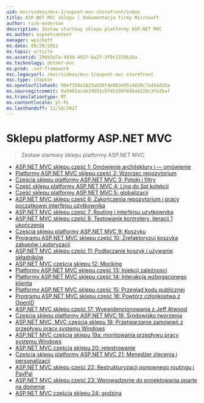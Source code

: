 ```yaml
---
uid: mvc/videos/mvc-1/aspnet-mvc-storefront/index
title: ASP.NET MVC sklepu | Dokumentacja firmy Microsoft
author: rick-anderson
description: Zestaw startowy sklepu platformy ASP.NET MVC
ms.author: aspnetcontent
manager: wpickett
ms.date: 09/28/2011
ms.topic: article
ms.assetid: 296b3a7a-483d-4937-ba2f-3f9c1319616a
ms.technology: dotnet-mvc
ms.prod: .net-framework
msc.legacyurl: /mvc/videos/mvc-1/aspnet-mvc-storefront
msc.type: chapter
ms.openlocfilehash: 90ef359a1823a030f4e883e95c4029c7a454d35a
ms.sourcegitcommit: 9a9483aceb34591c97451997036a9120c3fe2baf
ms.translationtype: MT
ms.contentlocale: pl-PL
ms.lasthandoff: 11/10/2017
---
```

<a name="aspnet-mvc-storefront"></a>Sklepu platformy ASP.NET MVC
====================
> Zestaw startowy sklepu platformy ASP.NET MVC


- [ASP.NET MVC sklepu część 1: Omówienie architektury i — omówienie](aspnet-mvc-storefront-part-1-architectural-discussion-and-overview.md)
- [Platformy ASP.NET MVC sklepu część 2: Wzorzec repozytorium](aspnet-mvc-storefront-part-2-the-repository-pattern.md)
- [Częścią sklepu platformy ASP.NET MVC 3: Potoki i filtry](aspnet-mvc-storefront-part-3-pipes-and-filters.md)
- [Część sklepu platformy ASP.NET MVC 4: Linq do Sql kolekcji](aspnet-mvc-storefront-part-4-linq-to-sql-spike.md)
- [Część sklepu platformy ASP.NET MVC 5: globalizacji](aspnet-mvc-storefront-part-5-globalization.md)
- [ASP.NET MVC sklepu część 6: Zakończenia repozytorium i pracy początkowej interfejsu użytkownika](aspnet-mvc-storefront-part-6-finishing-the-repository-and-initial-ui-work.md)
- [ASP.NET MVC sklepu część 7: Routing i interfejsu użytkownika](aspnet-mvc-storefront-part-7-routing-and-ui-work.md)
- [ASP.NET MVC sklepu część 8: Testowanie kontrolery, iteracji 1 ukończenia](aspnet-mvc-storefront-part-8-testing-controllers-iteration-1-complete.md)
- [Częścią sklepu platformy ASP.NET MVC 9: Koszyku](aspnet-mvc-storefront-part-9-the-shopping-cart.md)
- [Programu ASP.NET MVC sklepu część 10: Zrefaktoryzuj koszyka zakupów i autoryzacji](aspnet-mvc-storefront-part-10-shopping-cart-refactor-and-authorization.md)
- [ASP.NET MVC sklepu część 11: Podłączanie koszyk i używanie składników](aspnet-mvc-storefront-part-11-hooking-up-the-shopping-cart-and-using-components.md)
- [ASP.NET MVC częścią sklepu 12: Mocking](aspnet-mvc-storefront-part-12-mocking.md)
- [Platformy ASP.NET MVC sklepu część 13: Iniekcji zależności](aspnet-mvc-storefront-part-13-dependency-injection.md)
- [Platformy ASP.NET MVC sklepu część 14: Interakcja wzbogaconego klienta](aspnet-mvc-storefront-part-14-rich-client-interaction.md)
- [Platformy ASP.NET MVC sklepu część 15: Przegląd kodu publicznej](aspnet-mvc-storefront-part-15-public-code-review.md)
- [Programu ASP.NET MVC sklepu część 16: Powtórz członkostwa z OpenID](aspnet-mvc-storefront-part-16-membership-redo-with-openid.md)
- [ASP.NET MVC sklepu część 17: Wyewidencjonowania z Jeff Atwood](aspnet-mvc-storefront-part-17-checkout-with-jeff-atwood.md)
- [Częścią sklepu platformy ASP.NET MVC 18: Środowisko tworzenia](aspnet-mvc-storefront-part-18-creating-an-experience.md)
- [ASP.NET MVC, MVC częścią sklepu 19: Przetwarzanie zamówień z przepływu pracy systemu Windows](aspnet-mvc-mvc-storefront-part-19-processing-orders-with-windows-workflow.md)
- [ASP.NET MVC częścią sklepu 19a: monitowania przepływu pracy systemu Windows](aspnet-mvc-storefront-part-19a-windows-workflow-followup.md)
- [ASP.NET MVC częścią sklepu 20: rejestrowanie](aspnet-mvc-storefront-part-20-logging.md)
- [Częścią sklepu platformy ASP.NET MVC 21: Menedżer zlecenia i personalizacji](aspnet-mvc-storefront-part-21-order-manager-and-personalization.md)
- [ASP.NET MVC sklepu część 22: Restrukturyzacji ponownego routingu i PayPal](aspnet-mvc-storefront-part-22-restructuring-rerouting-and-paypal.md)
- [ASP.NET MVC sklepu część 23: Wprowadzenie do projektowania oparte na domenie](aspnet-mvc-storefront-part-23-getting-started-with-domain-driven-design.md)
- [ASP.NET MVC częścią sklepu 24: godzina](aspnet-mvc-storefront-part-24-finis.md)
